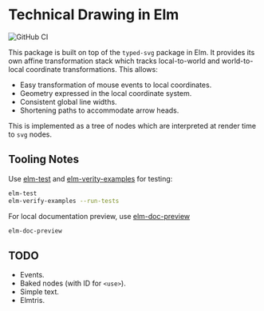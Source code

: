 # Technical Drawing in Elm

![GitHub CI](https://github.com/lancelet/techdraw/actions/workflows/elm.yml/badge.svg)

This package is built on top of the `typed-svg` package in Elm. It provides its own affine
transformation stack which tracks local-to-world and world-to-local coordinate transformations.
This allows:

- Easy transformation of mouse events to local coordinates.
- Geometry expressed in the local coordinate system.
- Consistent global line widths.
- Shortening paths to accommodate arrow heads.

This is implemented as a tree of nodes which are interpreted at render time to `svg` nodes.

## Tooling Notes

Use [elm-test](https://package.elm-lang.org/packages/elm-explorations/test/) and
[elm-verity-examples](https://github.com/stoeffel/elm-verify-examples) for testing:

```sh
elm-test
elm-verify-examples --run-tests
```

For local documentation preview, use [elm-doc-preview](https://github.com/dmy/elm-doc-preview)

```sh
elm-doc-preview
```

## TODO

- Events.
- Baked nodes (with ID for `<use>`).
- Simple text.
- Elmtris.